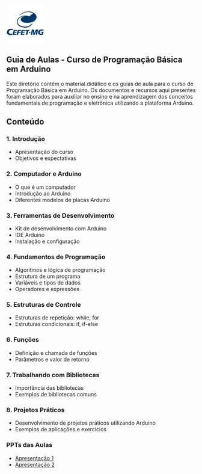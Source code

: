 <td style="width: 20%;"><img src=https://github.com/Epaminondaslage/Automacao-industrial-e-residencial-Ecossistema-didatico/blob/main/img/Logo_CEFET-MG.png width="20%" /></td>

## Guia de Aulas - Curso de Programação Básica em Arduino

Este diretório contém o material didático e os guias de aula para o curso de Programação Básica em Arduino. Os documentos e recursos aqui presentes foram elaborados para auxiliar no ensino e na aprendizagem dos conceitos fundamentais de programação e eletrônica utilizando a plataforma Arduino.

## Conteúdo

### 1. Introdução
- Apresentação do curso
- Objetivos e expectativas

### 2. Computador e Arduino
- O que é um computador
- Introdução ao Arduino
- Diferentes modelos de placas Arduino

### 3. Ferramentas de Desenvolvimento
- Kit de desenvolvimento com Arduino
- IDE Arduino
- Instalação e configuração

### 4. Fundamentos de Programação
- Algoritmos e lógica de programação
- Estrutura de um programa
- Variáveis e tipos de dados
- Operadores e expressões

### 5. Estruturas de Controle
- Estruturas de repetição: while, for
- Estruturas condicionais: if, if-else


### 6. Funções
- Definição e chamada de funções
- Parâmetros e valor de retorno

### 7. Trabalhando com Bibliotecas
- Importância das bibliotecas
- Exemplos de bibliotecas comuns

### 8. Projetos Práticos
- Desenvolvimento de projetos práticos utilizando Arduino
- Exemplos de aplicações e exercícios

### PPTs das Aulas
- [Apresentação 1](https://docs.google.com/presentation/d/1xNcnfATCOnP69R0GXfWbdoShxTK1as-e/edit?usp=drive_link&ouid=101750793150395365396&rtpof=true&sd=true)
- [Apresentação 2](https://docs.google.com/presentation/d/15aVcfabaigF9RZD1qO9j5lWnm4hAVuIn/edit?usp=drive_link&ouid=101750793150395365396&rtpof=true&sd=true)





